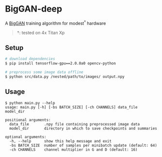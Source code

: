# BigGAN-deep
A [BigGAN](https://arxiv.org/abs/1809.11096) training algorithm for modest<sup>†</sup> hardware
> †: tested on 4x Titan Xp

## Setup
```bash
# download dependencies
$ pip install tensorflow-gpu==2.0.0a0 opencv-python

# preprocess some image data offline
$ python src/data.py /nested/path/to/images/ output.npy
```

## Usage
```
$ python main.py --help
usage: main.py [-h] [-bs BATCH_SIZE] [-ch CHANNELS] data_file model_dir

positional arguments:
  data_file       .npy file containing preprocessed image data
  model_dir       directory in which to save checkpoints and summaries

optional arguments:
  -h, --help      show this help message and exit
  -bs BATCH_SIZE  number of samples per minibatch update (default: 64)
  -ch CHANNELS    channel multiplier in G and D (default: 16)
```
